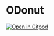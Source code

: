 # ODonut

[![Open in Gitpod](https://gitpod.io/button/open-in-gitpod.svg)](https://gitpod.io/#https://github.com/JackAppDev/ODonut)
